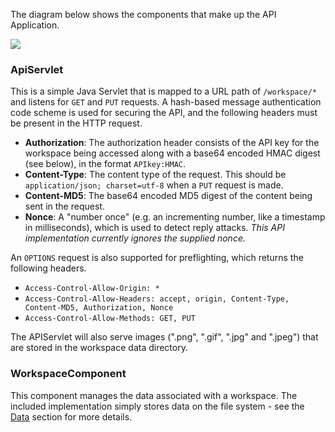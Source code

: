The diagram below shows the components that make up the API Application.

![](embed:Components)

### ApiServlet

This is a simple Java Servlet that is mapped to a URL path of ```/workspace/*``` and listens for ```GET``` and ```PUT``` requests. A hash-based message authentication code scheme is used for securing the API, and the following headers must be present in the HTTP request.

- __Authorization__: The authorization header consists of the API key for the workspace being accessed along with a base64 encoded HMAC digest (see below), in the format ```APIkey:HMAC```.
- __Content-Type__: The content type of the request. This should be ```application/json; charset=utf-8``` when a ```PUT``` request is made.
- __Content-MD5__: The base64 encoded MD5 digest of the content being sent in the request.
- __Nonce__: A "number once" (e.g. an incrementing number, like a timestamp in milliseconds), which is used to detect reply attacks. *This API implementation currently ignores the supplied nonce.*

An ```OPTIONS``` request is also supported for preflighting, which returns the following headers.

- ```Access-Control-Allow-Origin: *```
- ```Access-Control-Allow-Headers: accept, origin, Content-Type, Content-MD5, Authorization, Nonce```
- ```Access-Control-Allow-Methods: GET, PUT```

The APIServlet will also serve images (".png", ".gif", ".jpg" and ".jpeg") that are stored in the workspace data directory.

### WorkspaceComponent

This component manages the data associated with a workspace. The included implementation simply stores data on the file system - see the [Data](#Data) section for more details.